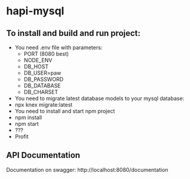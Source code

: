 # hapi-mysql

## To install and build and run project:
- You need .env file with parameters:
  - PORT (8080 best)
  - NODE_ENV
  - DB_HOST
  - DB_USER=paw
  - DB_PASSWORD
  - DB_DATABASE
  - DB_CHARSET
 - You need to migrate latest database models to your mysql database:
  - npx knex migrate:latest
 - You need to install and start npm project
  - npm install
  - npm start
 - ???
 - Profit
 
## API Documentation
Documentation on swagger: http://localhost:8080/documentation

